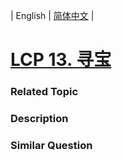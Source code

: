 | English | [简体中文](README.md) |

# [LCP 13. 寻宝](https://leetcode-cn.com/problems/xun-bao)
 ### Related Topic

 ### Description


### Similar Question
